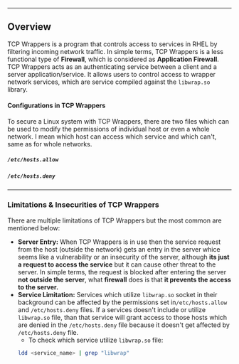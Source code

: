 ___
## **Overview**
TCP Wrappers is a program that controls access to services in RHEL by filtering incoming network traffic. In simple terms, TCP Wrappers is a less functional type of **Firewall**, which is considered as **Application Firewall**. TCP Wrappers acts as an authenticating service between a client and a server application/service. It allows users to control access to wrapper network services, which are service compiled against the `libwrap.so` library.

#### **Configurations in TCP Wrappers**
To secure a Linux system with TCP Wrappers, there are two files which can be used to modify the permissions of individual host or even a whole network. I mean which host can access which service and which can't, same as for whole networks.

##### **`/etc/hosts.allow`**



##### **`/etc/hosts.deny`**


___
### **Limitations & Insecurities of TCP Wrappers**
There are multiple limitations of TCP Wrappers but the most common are mentioned below:
- **Server Entry:** When TCP Wrappers is in use then the service request from the host (outside the network) gets an entry in the server whice seems like a vulnerability or an insecurity of the server, although **its just a request to access the service** but it can cause other threat to the server. In simple terms, the request is blocked after entering the server **not outside the server**, what **firewall** does is that **it prevents the access to the server.**
- **Service Limitation:** Services which utilize `libwrap.so` socket in their background can be affected by the permissions set in`/etc/hosts.allow` and `/etc/hosts.deny` files. If a services doesn't include or utilize `libwrap.so` file, than that service will grant access to those hosts which are denied in the `/etc/hosts.deny` file because it doesn't get affected by `/etc/hosts.deny` file.
	- To check which service utilize `libwrap.so` file:
	```bash
	ldd <service_name> | grep "libwrap"
	```

